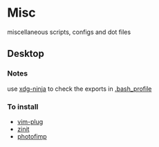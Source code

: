 # Misc
miscellaneous scripts, configs and dot files

## Desktop

### Notes
use [xdg-ninja](https://github.com/b3nj5m1n/xdg-ninja) to check the exports in [.bash_profile](~/.bash_profile)

### To install 
- [vim-plug](https://github.com/junegunn/vim-plug)
- [zinit](https://github.com/zdharma-continuum/zinit)
- [photofimp](https://github.com/Diolinux/PhotoGIMP)